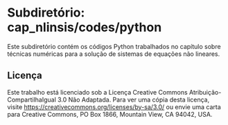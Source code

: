 # Subdiretório: cap_nlinsis/codes/python

Este subdiretório contém os códigos Python trabalhados no capítulo sobre técnicas numéricas para a solução de sistemas de equações não lineares.

## Licença
Este trabalho está licenciado sob a Licença Creative Commons Atribuição-CompartilhaIgual 3.0 Não Adaptada. Para ver uma cópia desta licença, visite https://creativecommons.org/licenses/by-sa/3.0/ ou envie uma carta para Creative Commons, PO Box 1866, Mountain View, CA 94042, USA.
